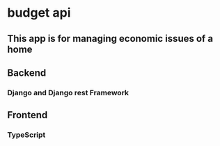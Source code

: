 # budget api

## This app is for managing economic issues of a home

## Backend

### Django and Django rest Framework

## Frontend

### TypeScript
